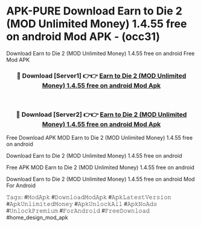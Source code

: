 # APK-PURE Download Earn to Die 2 (MOD Unlimited Money) 1.4.55 free on android Mod APK - (occ31)
Download Earn to Die 2 (MOD Unlimited Money) 1.4.55 free on android Free Mod APK

<div align="center">
<h3>🔴 Download [Server1] 👉👉 <a href="https://apk-comot.site?title=Earn_to_Die_2_(MOD_Unlimited_Money)_1.4.55_free_on_android">Earn to Die 2 (MOD Unlimited Money) 1.4.55 free on android Mod Apk</a></h3><br>

<h3>🔴 Download [Server2] 👉👉 <a href="https://apk-comot.site?title=Earn_to_Die_2_(MOD_Unlimited_Money)_1.4.55_free_on_android">Earn to Die 2 (MOD Unlimited Money) 1.4.55 free on android Mod Apk</a></h3>
</div>


Free Download APK MOD Earn to Die 2 (MOD Unlimited Money) 1.4.55 free on android

Download Earn to Die 2 (MOD Unlimited Money) 1.4.55 free on android 

Free APK MOD Earn to Die 2 (MOD Unlimited Money) 1.4.55 free on android 

Download Earn to Die 2 (MOD Unlimited Money) 1.4.55 free on android Mod For Android

𝚃𝚊𝚐𝚜: #𝙼𝚘𝚍𝙰𝚙𝚔 #𝙳𝚘𝚠𝚗𝚕𝚘𝚊𝚍𝙼𝚘𝚍𝙰𝚙𝚔 #𝙰𝚙𝚔𝙻𝚊𝚝𝚎𝚜𝚝𝚅𝚎𝚛𝚜𝚒𝚘𝚗 #𝙰𝚙𝚔𝚄𝚗𝚕𝚒𝚖𝚒𝚝𝚎𝚍𝙼𝚘𝚗𝚎𝚢 #𝙰𝚙𝚔𝚄𝚗𝚕𝚘𝚌𝚔𝙰𝚕𝚕 #𝙰𝚙𝚔𝙽𝚘𝙰𝚍𝚜 #𝚄𝚗𝚕𝚘𝚌𝚔𝙿𝚛𝚎𝚖𝚒𝚞𝚖 #𝙵𝚘𝚛𝙰𝚗𝚍𝚛𝚘𝚒𝚍 #𝙵𝚛𝚎𝚎𝙳𝚘𝚠𝚗𝚕𝚘𝚊𝚍 #home_design_mod_apk